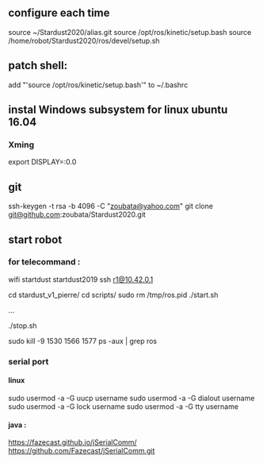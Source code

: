 
## configure each time
source ~/Stardust2020/alias.git
source /opt/ros/kinetic/setup.bash
source /home/robot/Stardust2020/ros/devel/setup.sh

## patch shell:
add "'source /opt/ros/kinetic/setup.bash'" to ~/.bashrc

## instal Windows subsystem for linux ubuntu 16.04
### Xming
export DISPLAY=:0.0

###

## git
 ssh-keygen -t rsa -b 4096 -C "zoubata@yahoo.com"
  git clone git@github.com:zoubata/Stardust2020.git
  
  

## start robot

### for telecommand :
wifi startdust startdust2019
ssh r1@10.42.0.1

  cd stardust_v1_pierre/
  cd scripts/
  sudo rm /tmp/ros.pid
  ./start.sh

...

 ./stop.sh
 
 
 
 sudo kill -9 1530 1566 1577
ps -aux | grep ros

### serial port
#### linux
sudo usermod -a -G uucp username
sudo usermod -a -G dialout username
sudo usermod -a -G lock username
sudo usermod -a -G tty username
#### java :
https://fazecast.github.io/jSerialComm/
https://github.com/Fazecast/jSerialComm.git
